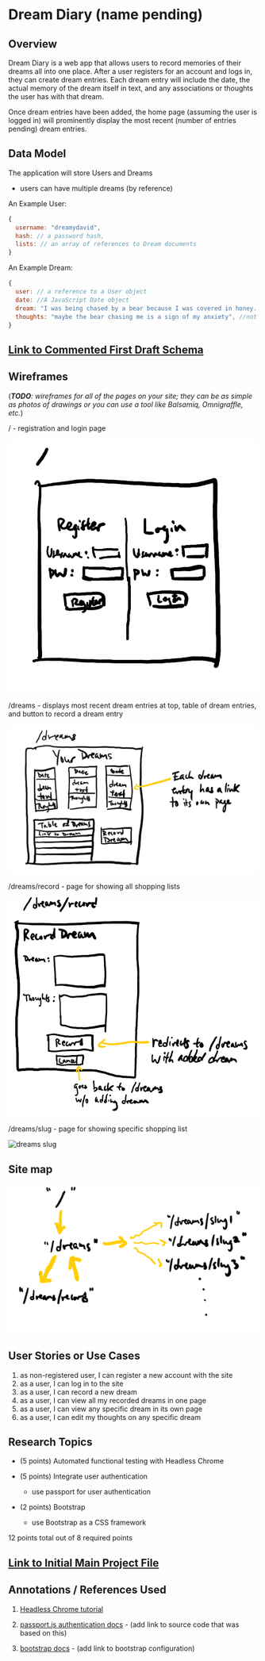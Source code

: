 
# Dream Diary (name pending)

## Overview

Dream Diary is a web app that allows users to record memories of their dreams all into one place. After a user registers for an account and logs in, they can create dream entries. Each dream entry will include the date, the actual memory of the dream itself in text, and any associations or thoughts the user has with that dream.

Once dream entries have been added, the home page (assuming the user is logged in) will prominently display the most recent (number of entries pending) dream entries.



## Data Model
The application will store Users and Dreams

* users can have multiple dreams (by reference)

An Example User:

```javascript
{
  username: "dreamydavid",
  hash: // a password hash,
  lists: // an array of references to Dream documents
}
```

An Example Dream:

```javascript
{
  user: // a reference to a User object
  date: //A JavaScript Date object
  dream: "I was being chased by a bear because I was covered in honey. But then I ran into a tree that teleported me high up in the sky. Instead of plummeting to Earth, I floated slowly down, catching parts of clouds to eat as cotton candy. When I finally touched the ground I woke up.", //a string that represents the dream
  thoughts: "maybe the bear chasing me is a sign of my anxiety", //not required on initial entry, can be added later
}
```


## [Link to Commented First Draft Schema](db.js) 

## Wireframes

(___TODO__: wireframes for all of the pages on your site; they can be as simple as photos of drawings or you can use a tool like Balsamiq, Omnigraffle, etc._)

/ - registration and login page

![home](documentation/home.png)

/dreams - displays most recent dream entries at top, table of dream entries, and button to record a dream entry

![dreams](documentation/dreams.png)

/dreams/record - page for showing all shopping lists

![dreams record](documentation/dreams-record.png)

/dreams/slug - page for showing specific shopping list

![dreams slug](documentation/dreams-slug.png)

## Site map

![site map](documentation/site-map.png)

## User Stories or Use Cases

1. as non-registered user, I can register a new account with the site
2. as a user, I can log in to the site
3. as a user, I can record a new dream
4. as a user, I can view all my recorded dreams in one page
5. as a user, I can view any specific dream in its own page
6. as a user, I can edit my thoughts on any specific dream

## Research Topics

* (5 points) Automated functional testing with Headless Chrome

* (5 points) Integrate user authentication
    * use passport for user authentication

* (2 points) Bootstrap
    * use Bootstrap as a CSS framework

12 points total out of 8 required points


## [Link to Initial Main Project File](app.js) 

## Annotations / References Used

1. [Headless Chrome tutorial](https://developers.google.com/web/updates/2017/06/headless-karma-mocha-chai)

2. [passport.js authentication docs](http://passportjs.org/docs) - (add link to source code that was based on this)

3. [bootstrap docs](https://getbootstrap.com/docs/4.5/getting-started/introduction/) - (add link to bootstrap configuration)
